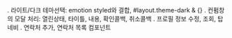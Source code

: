 . 라이트/다크 테마선택: emotion styled와 결합, #layout.theme-dark & {}
. 컨펌창의 모달 처리: 열린상태, 타이틀, 내용, 확인콜백, 취소콜백
. 프로필 정보 수정, 조회, 탑 네비
. 연락처 추가, 연락처 목록 컴포넌트
